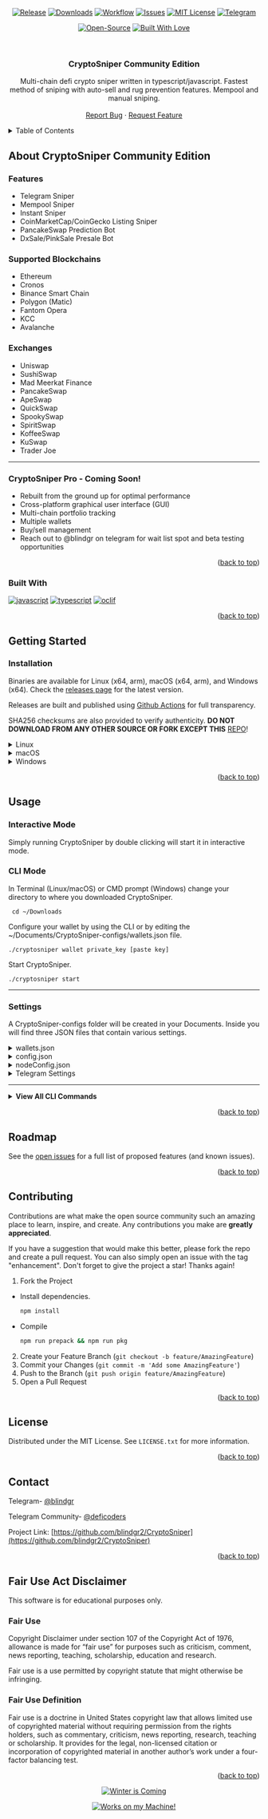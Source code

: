 <a name="readme-top"></a>
<div align="center">

[![Release][release-shield]][release-url]
[![Downloads][downloads-shield]]()
[![Workflow][workflow-shield]][workflow-url]
[![Issues][issues-shield]][issues-url]
[![MIT License][license-shield]][license-url]
[![Telegram][telegram-shield]][telegram-url]

[![Open-Source][opensource-shield]]()
[![Built With Love][love-shield]]()

</div>
<!-- [![Contributors][contributors-shield]][contributors-url]
[![Forks][forks-shield]][forks-url]
[![Stargazers][stars-shield]][stars-url] -->

<br />
<div align="center">
  <!-- <a href="https://github.com/blindgr2/CryptoSniper">
    <img src="images/logo.png" alt="Logo" width="80" height="80">
  </a> -->

  <h3 align="center">CryptoSniper Community Edition</h3>

  <p align="center">
    Multi-chain defi crypto sniper written in typescript/javascript. Fastest method of sniping with auto-sell and rug prevention features. Mempool and manual sniping.
     <!--  <br />
    <a href="https://github.com/blindgr2/CryptoSniper"><strong>Explore the docs »</strong></a> -->
    <br />
    <br />
    <a href="https://github.com/blindgr2/CryptoSniper/issues">Report Bug</a>
    ·
    <a href="https://github.com/blindgr2/CryptoSniper/issues">Request Feature</a>
  </p>
</div>



<!-- TABLE OF CONTENTS -->
<details>
  <summary>Table of Contents</summary>
  <ol>
    <li>
      <a href="#about-cryptosniper-community-edition">About CryptoSniper Community Edition</a>
      <ul>
        <li><a href="#built-with">Built With</a></li>
      </ul>
    </li>
    <li>
      <a href="#getting-started">Getting Started</a>
      <ul>
        <li><a href="#installation">Installation</a></li>
      </ul>
    </li>
    <li><a href="#usage">Usage</a></li>
    <li><a href="#roadmap">Roadmap</a></li>
    <li><a href="#contributing">Contributing</a></li>
    <li><a href="#license">License</a></li>
    <li><a href="#contact">Contact</a></li>
    <li><a href="#fair-use-act-disclaimer">Fair Use Act Disclaimer</a></li>
  </ol>
</details>



<!-- ABOUT THE PROJECT -->
## About CryptoSniper Community Edition

<!-- [![Product Name Screen Shot][product-screenshot]](https://example.com) -->

### Features
* Telegram Sniper
* Mempool Sniper
* Instant Sniper
* CoinMarketCap/CoinGecko Listing Sniper
* PancakeSwap Prediction Bot
* DxSale/PinkSale Presale Bot

### Supported Blockchains
* Ethereum
* Cronos
* Binance Smart Chain
* Polygon (Matic)
* Fantom Opera
* KCC
* Avalanche

### Exchanges
* Uniswap
* SushiSwap
* Mad Meerkat Finance
* PancakeSwap
* ApeSwap
* QuickSwap
* SpookySwap
* SpiritSwap
* KoffeeSwap
* KuSwap
* Trader Joe

<hr>

### CryptoSniper Pro - Coming Soon!
* Rebuilt from the ground up for optimal performance
* Cross-platform graphical user interface (GUI)
* Multi-chain portfolio tracking
* Multiple wallets
* Buy/sell management
* Reach out to @blindgr on telegram for wait list spot and beta testing opportunities

<p align="right">(<a href="#readme-top">back to top</a>)</p>



### Built With

[![javascript][javascript-shield]]()
[![typescript][typescript-shield]]()
[![oclif][oclif-shield]][oclif-url]

<p align="right">(<a href="#readme-top">back to top</a>)</p>



<!-- GETTING STARTED -->
## Getting Started

### Installation

Binaries are available for Linux (x64, arm), macOS (x64, arm), and Windows (x64). Check the [releases page](https://github.com/blindgr2/CryptoSniper/releases/) for the latest version.

Releases are built and published using [Github Actions](https://github.com/blindgr2/CryptoSniper/actions/workflows/build.yml) for full transparency.

SHA256 checksums are also provided to verify authenticity. **DO NOT DOWNLOAD FROM ANY OTHER SOURCE OR FORK EXCEPT THIS** [REPO](https://github.com/blindgr2/CryptoSniper)!

<details><summary>Linux</summary>

Open Terminal.

`curl -L https://github.com/blindgr2/CryptoSniper/releases/latest/download/cryptosniper-linux-x64 -o cryptosniper`

`chmod +x cryptosniper`
</details>

<details><summary>macOS</summary>

Open Terminal.

`curl -L https://github.com/blindgr2/CryptoSniper/releases/latest/download/cryptosniper-macos-x64 -o cryptosniper`

`chmod +x cryptosniper`

If you try to run `./cryptosniper` at this point, you will get a message that macOS has blocked it.

To fix that, go to System Preferences and click Security & Privacy. Click the Open Anyway button in the General pane.

<img src="https://user-images.githubusercontent.com/100382691/156895989-cee7cc92-6c79-4c8d-81d6-f561d3e63df9.png" width="500">

Now you should be able to execute `./cryptosniper` in your Terminal.
</details>

<details><summary>Windows</summary>

Download the latest Windows release.

https://github.com/blindgr2/CryptoSniper/releases/latest/download/cryptosniper-win-x64.exe

After downloading, you can optionally rename it from "cryptosniper-win-64" to cryptosniper. It will work either way.

**If you get a message that CryptoSniper was blocked by SmartScreen/Defender:**

Option 1:
- Click "More Info"
- Click the "Run anyway" button.

Option 2:
- Right click on CryptoSniper and go to properties
- Check the box that says "unblock" and click OK.

You should now be able to run CryptoSniper.
</details>


<p align="right">(<a href="#readme-top">back to top</a>)</p>



<!-- USAGE EXAMPLES -->
## Usage

### Interactive Mode

Simply running CryptoSniper by double clicking will start it in interactive mode.

### CLI Mode

In Terminal (Linux/macOS) or CMD prompt (Windows) change your directory to where you downloaded CryptoSniper.

` cd ~/Downloads`

Configure your wallet by using the CLI or by editing the ~/Documents/CryptoSniper-configs/wallets.json file.

`./cryptosniper wallet private_key [paste key]`

Start CryptoSniper.

`./cryptosniper start`

<hr>

### Settings

A CryptoSniper-configs folder will be created in your Documents. Inside you will find three JSON files that contain various settings.

<details><summary>wallets.json</summary>

`private_key`

Enter the private key (64 characters, not the seed phrase) of your wallet that you wish to use CryptoSniper with. 

`additional_private_keys`

Reserved for future use.

</details>

<details><summary>config.json</summary>

The configs.json file is located in the CryptoSniper-configs folder in your Documents.

`amt_mode`

Use USD, ETH, or TKN to configure the mode of the AMOUNT option. By setting USD will value in U.S. dollars, ETH will value in the native Blockchain token (e.g. ETH, BNB, etc.), and TKN will be in the amount of tokens itself.

When using TKN mode, please make sure you have more than enough native balance to prevent "insufficient funds" error, as CryptoSniper is unable to estimate the native spending.

`amount`

Enter the amount for each of your transaction.

`slippage`

Enter the BURN (not price movement) tolerance for your transaction.

E.g. If you were supposed to receive 1000 tokens from the swap, and have SLIPPAGE configured at 75, minimally you must receive 250 tokens back, otherwise it will be rejected by the exchange router.

It is highly recommended to keep this configured between 98 and 100.

`mempool_block_delay`

The number of blocks to wait after the addLiquidity transaction is detected.

`iteration`

Enter the number of iteration you wish to perform. Each iteration will weight the AMOUNT parameter. E.g. If you have 0.25 in AMOUNT, and 2 in ITERATION, CryptoSniper will perform 0.25 ETH x 2, totaling 0.5 ETH.

`gas_price`

This is to configure the gas price of your transactions. You may also use 0 for CryptoSniper to calculate the gas automatically; 2x of the current network gas.

`priority_gas`

This is to configure the priority gas of your Ethereum Mainnet transactions.

`honeypot_check`

Use true or false to configure if CryptoSniper should scan the contract address with RugDoc's Honeypot Checker before executing the swap transaction.

`block_severe_fee`

Use true or false to configure if CryptoSniper should block severely high trading fee (over 50%) tokens. The HONEYPOT_CHECK option must be enabled for this to work.

`delay_execution`

This configures the number of block to skip before executing the swap transaction.

`delay_iteration`

This configures the delay in seconds between each iteration.

`rug_pull_check`

Use true or false to configure if CryptoSniper should listen to removeLiquidity() related transaction. If such a transaction is detected, CryptoSniper will TRY to front-run the transaction. 

`sell_management`

Use true or false to configure if CryptoSniper should monitor the live value and sell options after the swap transactions. 

</details>

<details><summary>nodeConfig.json</summary>

This file contains the websocket and RPC node URLs for each blockchain.

</details>

<details><summary>Telegram Settings</summary>

The telegram.json file is located in the CryptoSniper-configs folder in your Documents.

In order for Telegram Scanner and CMC/CG Fastest Alerts Telegram to work, CryptoSniper needs to log in to your Telegram account.

To do so, you would need to provide API parameters of your account. Follow these steps:

* Log in to Telegram Core

* Go to API Development Tools and fill in the form as follows:
    * App title - deficli
    * Short name - deficli
    * URL -
    * Platform - Other
    * Description -

* Click on the "Create application" button, and you should see the app configuration.

* Copy the app_id and app_hash, and paste it to your telegram.json file.

</details>

<hr>

<details><summary><b>View All CLI Commands</b></summary>

<!-- commands -->
* [`cryptosniper autocomplete [SHELL]`](#cryptosniper-autocomplete-shell)
* [`cryptosniper config [KEY] [VALUE]`](#cryptosniper-config-key-value)
* [`cryptosniper help [COMMAND]`](#cryptosniper-help-command)
* [`cryptosniper nodes [KEY] [VALUE]`](#cryptosniper-nodes-key-value)
* [`cryptosniper start`](#cryptosniper-start)
* [`cryptosniper wallet [KEY] [VALUE]`](#cryptosniper-wallet-key-value)

## `cryptosniper autocomplete [SHELL]`

display autocomplete installation instructions

```
USAGE
  $ cryptosniper autocomplete [SHELL] [-r]

ARGUMENTS
  SHELL  shell type

FLAGS
  -r, --refresh-cache  Refresh cache (ignores displaying instructions)

DESCRIPTION
  display autocomplete installation instructions

EXAMPLES
  $ cryptosniper autocomplete

  $ cryptosniper autocomplete bash

  $ cryptosniper autocomplete zsh

  $ cryptosniper autocomplete --refresh-cache
```

_See code: [@oclif/plugin-autocomplete](https://github.com/oclif/plugin-autocomplete/blob/v1.3.0/src/commands/autocomplete/index.ts)_

## `cryptosniper config [KEY] [VALUE]`

manage configuration

```
USAGE
  $ cryptosniper config [KEY] [VALUE] [-h] [-d]

ARGUMENTS
  KEY    (amt_mode|amount|slippage|mempool_block_delay|iteration|gas_price|priority_gas|honeypot_check|block_severe_fee|
         delay_execution|delay_iteration|rug_pull_check|sell_management|telegram.api_id|telegram.api_hash)
  VALUE  value

FLAGS
  -d, --delete  delete?
  -h, --help    show CLI help

DESCRIPTION
  manage configuration
```

_See code: [dist/commands/config.ts](https://github.com/blindgr2/CryptoSniper/blob/v1.1.4/dist/commands/config.ts)_

## `cryptosniper help [COMMAND]`

Display help for CryptoSniper.

```
USAGE
  $ cryptosniper help [COMMAND] [-n]

ARGUMENTS
  COMMAND  Command to show help for.

FLAGS
  -n, --nested-commands  Include all nested commands in the output.

DESCRIPTION
  Display help for CryptoSniper.
```

_See code: [@oclif/plugin-help](https://github.com/oclif/plugin-help/blob/v5.1.12/src/commands/help.ts)_

## `cryptosniper nodes [KEY] [VALUE]`

manage EVM node configuration

```
USAGE
  $ cryptosniper nodes [KEY] [VALUE] [-h] [-d]

ARGUMENTS
  KEY    (eth.websockets|eth.rpc|eth_rinkeby.websockets|eth_rinkeby.rpc|cro.websockets|cro.rpc|bsc.websockets|bsc.rpc|ma
         tic.websockets|matic.rpc|ftm.websockets|ftm.rpc|kcs.websockets|kcs.rpc|avax.websockets|avax.rpc)
  VALUE  value

FLAGS
  -d, --delete  delete?
  -h, --help    show CLI help

DESCRIPTION
  manage EVM node configuration
```

_See code: [dist/commands/nodes.ts](https://github.com/blindgr2/CryptoSniper/blob/v1.1.4/dist/commands/nodes.ts)_

## `cryptosniper start`

run bot

```
USAGE
  $ cryptosniper start

DESCRIPTION
  run bot

EXAMPLES
  $ cryptosniper start
```

_See code: [dist/commands/start.ts](https://github.com/blindgr2/CryptoSniper/blob/v1.1.4/dist/commands/start.ts)_

## `cryptosniper wallet [KEY] [VALUE]`

add or remove wallet

```
USAGE
  $ cryptosniper wallet [KEY] [VALUE] [-h] [-d]

ARGUMENTS
  KEY    (private_key|additional_private_keys)
  VALUE  value

FLAGS
  -d, --delete  delete?
  -h, --help    show CLI help

DESCRIPTION
  add or remove wallet
```

_See code: [dist/commands/wallet.ts](https://github.com/blindgr2/CryptoSniper/blob/v1.1.4/dist/commands/wallet.ts)_
<!-- commandsstop -->
</details>

<p align="right">(<a href="#readme-top">back to top</a>)</p>



<!-- ROADMAP -->
## Roadmap

<!-- - [x] Add Changelog
- [x] Add back to top links
- [ ] Add Additional Templates w/ Examples
- [ ] Add "components" document to easily copy & paste sections of the readme
- [ ] Multi-language Support
    - [ ] Chinese
    - [ ] Spanish -->

See the [open issues](https://github.com/blindgr2/CryptoSniper/issues) for a full list of proposed features (and known issues).

<p align="right">(<a href="#readme-top">back to top</a>)</p>



<!-- CONTRIBUTING -->
## Contributing

Contributions are what make the open source community such an amazing place to learn, inspire, and create. Any contributions you make are **greatly appreciated**.

If you have a suggestion that would make this better, please fork the repo and create a pull request. You can also simply open an issue with the tag "enhancement".
Don't forget to give the project a star! Thanks again!

1. Fork the Project
* Install dependencies.
  ```sh
  npm install
  ```
* Compile
  ```sh
  npm run prepack && npm run pkg
  ```
2. Create your Feature Branch (`git checkout -b feature/AmazingFeature`)
3. Commit your Changes (`git commit -m 'Add some AmazingFeature'`)
4. Push to the Branch (`git push origin feature/AmazingFeature`)
5. Open a Pull Request

<p align="right">(<a href="#readme-top">back to top</a>)</p>



<!-- LICENSE -->
## License

Distributed under the MIT License. See `LICENSE.txt` for more information.

<p align="right">(<a href="#readme-top">back to top</a>)</p>



<!-- CONTACT -->
## Contact

Telegram- [@blindgr](https://t.me/blindgr)

Telegram Community- [@deficoders](https://t.me/deficoders)

Project Link: [https://github.com/blindgr2/CryptoSniper](https://github.com/blindgr2/CryptoSniper)

<p align="right">(<a href="#readme-top">back to top</a>)</p>

<!-- FAIRUSE -->
## Fair Use Act Disclaimer

This software is for educational purposes only.

### Fair Use

Copyright Disclaimer under section 107 of the Copyright Act of 1976, allowance is made for “fair use” for purposes such as criticism, comment, news reporting, teaching, scholarship, education and research.

Fair use is a use permitted by copyright statute that might otherwise be infringing.

### Fair Use Definition

Fair use is a doctrine in United States copyright law that allows limited use of copyrighted material without requiring permission from the rights holders, such as commentary, criticism, news reporting, research, teaching or scholarship. It provides for the legal, non-licensed citation or incorporation of copyrighted material in another author’s work under a four-factor balancing test.

<p align="right">(<a href="#readme-top">back to top</a>)</p>

<div align="center">

[![Winter is Coming][winteriscoming-shield]]()

[![Works on my Machine!][worksonmymachine-shield]]()

</div>

<!-- ACKNOWLEDGMENTS
Acknowledgments
Use this space to list resources you find helpful and would like to give credit to. I've included a few of my favorites to kick things off!
* [Choose an Open Source License](https://choosealicense.com)
* [GitHub Emoji Cheat Sheet](https://www.webpagefx.com/tools/emoji-cheat-sheet)
* [Malven's Flexbox Cheatsheet](https://flexbox.malven.co/)
* [Malven's Grid Cheatsheet](https://grid.malven.co/)
* [Img Shields](https://shields.io)
* [GitHub Pages](https://pages.github.com)
* [Font Awesome](https://fontawesome.com)
* [React Icons](https://react-icons.github.io/react-icons/search)
<p align="right">(<a href="#readme-top">back to top</a>)</p> -->



<!-- MARKDOWN LINKS & IMAGES -->
<!-- https://www.markdownguide.org/basic-syntax/#reference-style-links -->
[contributors-shield]: https://img.shields.io/github/contributors/blindgr2/CryptoSniper.svg?style=for-the-badge
[contributors-url]: https://github.com/blindgr2/CryptoSniper/graphs/contributors
[forks-shield]: https://img.shields.io/github/forks/blindgr2/CryptoSniper.svg?style=for-the-badge
[forks-url]: https://github.com/blindgr2/CryptoSniper/network/members
[stars-shield]: https://img.shields.io/github/stars/blindgr2/CryptoSniper.svg?style=for-the-badge
[stars-url]: https://github.com/blindgr2/CryptoSniper/stargazers
[issues-shield]: https://img.shields.io/github/issues/blindgr2/CryptoSniper.svg?style=for-the-badge
[issues-url]: https://github.com/blindgr2/CryptoSniper/issues
[release-shield]: https://img.shields.io/github/v/release/blindgr2/CryptoSniper.svg?style=for-the-badge
[release-url]: https://github.com/blindgr2/CryptoSniper/releases/latest
[downloads-shield]: https://img.shields.io/github/downloads/blindgr2/CryptoSniper/total.svg?style=for-the-badge
[workflow-shield]: https://img.shields.io/github/workflow/status/blindgr2/CryptoSniper/Build%20Binaries.svg?style=for-the-badge
[workflow-url]: https://github.com/blindgr2/CryptoSniper/actions/workflows/build.yml
[license-shield]: https://img.shields.io/github/license/blindgr2/CryptoSniper.svg?style=for-the-badge
[license-url]: https://github.com/blindgr2/CryptoSniper/blob/master/LICENSE.txt
[telegram-shield]: https://img.shields.io/badge/Telegram-2CA5E0?style=for-the-badge&logo=telegram&logoColor=white
[telegram-url]: https://t.me/deficoders
[oclif-shield]: https://img.shields.io/badge/cli-oclif-brightgreen.svg?style=for-the-badge
[oclif-url]: https://oclif.io/
[love-shield]: https://ForTheBadge.com/images/badges/built-with-love.svg
[javascript-shield]: https://forthebadge.com/images/badges/made-with-javascript.svg
[typescript-shield]: https://forthebadge.com/images/badges/made-with-typescript.svg
[opensource-shield]: https://forthebadge.com/images/badges/open-source.svg
[winteriscoming-shield]: https://forthebadge.com/images/badges/winter-is-coming.svg
[worksonmymachine-shield]: https://forthebadge.com/images/badges/works-on-my-machine.svg
